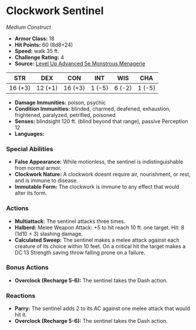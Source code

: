# Clockwork Sentinel

*Medium* *Construct*

- **Armor Class:** 18
- **Hit Points:** 60 (8d8+24)
- **Speed:** walk 35 ft.
- **Challenge Rating:** 4
- **Source:** [Level Up Advanced 5e Monstrous Menagerie](https://www.levelup5e.com)

| STR | DEX | CON | INT | WIS | CHA |
| --- | --- | --- | --- | --- | --- |
| 16 (+3) | 12 (+1) | 16 (+3) | 1 (-5) | 6 (-2) | 1 (-5) |

- **Damage Immunities:** poison, psychic
- **Condition Immunities:** blinded, charmed, deafened, exhaustion, frightened, paralyzed, petrified, poisoned
- **Senses:** blindsight 120 ft. (blind beyond that range), passive Perception 12
- **Languages:** 
### Special Abilities
- **False Appearance:** While motionless, the sentinel is indistinguishable from normal armor.
- **Clockwork Nature:** A clockwork doesnt require air, nourishment, or rest, and is immune to disease.
- **Immutable Form:** The clockwork is immune to any effect that would alter its form.
### Actions
- **Multiattack:** The sentinel attacks three times.
- **Halberd:** Melee Weapon Attack: +5 to hit  reach 10 ft.  one target. Hit: 8 (1d10 + 3) slashing damage.
- **Calculated Sweep:** The sentinel makes a melee attack against each creature of its choice within 10 feet. On a critical hit  the target makes a DC 13 Strength saving throw  falling prone on a failure.
### Bonus Actions
- **Overclock (Recharge 5-6):** The sentinel takes the Dash action.
### Reactions
- **Parry:** The sentinel adds 2 to its AC against one melee attack that would hit it.
- **Overclock (Recharge 5-6):** The sentinel takes the Dash action.
